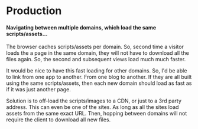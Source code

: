 # Production

#### Navigating between multiple domains, which load the same scripts/assets...

The browser caches scripts/assets per domain. So, second time a visitor loads the a page in the same domain, they will not have to download all the files again. So, the second and subsequent views load much much faster.

It would be nice to have this fast loading for other domains. So, I'd be able to link from one app to another. From one blog to another. If they are all built using the same scripts/assets, then each new domain should load as fast as if it was just another page.

Solution is to off-load the scripts/images to a CDN, or just to a 3rd party address. This can even be one of the sites. As long as all the sites load assets from the same exact URL. Then, hopping between domains will not require the client to download all new files.

